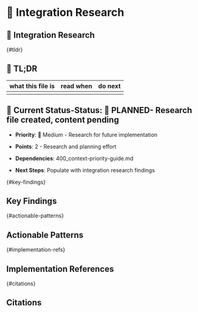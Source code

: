 <!-- CONTEXT_REFERENCE: 400_context-priority-guide.md -->
<!-- MEMORY_CONTEXT: MEDIUM - Integration research and patterns -->
# 🔌 Integration Research


## 🔌 Integration Research

<!-- ANCHOR: tldr -->
{#tldr}

## 🔎 TL;DR

| what this file is | read when | do next |
|---|---|---|
|  |  |  |

## 🎯 **Current Status**-**Status**: 📝 **PLANNED**- Research file created, content pending

- **Priority**: 🔧 Medium - Research for future implementation

- **Points**: 2 - Research and planning effort

- **Dependencies**: 400_context-priority-guide.md

- **Next Steps**: Populate with integration research findings

<!-- ANCHOR: key-findings -->
{#key-findings}

## Key Findings

<!-- ANCHOR: actionable-patterns -->
{#actionable-patterns}

## Actionable Patterns

<!-- ANCHOR: implementation-refs -->
{#implementation-refs}

## Implementation References

<!-- ANCHOR: citations -->
{#citations}

## Citations

